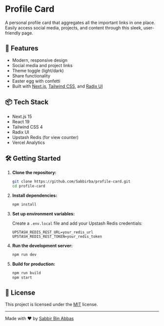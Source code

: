 # Profile Card

A personal profile card that aggregates all the important links in one place. Easily access social media, projects, and content through this sleek, user-friendly page.

## 🚀 Features

- Modern, responsive design
- Social media and project links
- Theme toggle (light/dark)
- Share functionality
- Easter egg with confetti
- Built with [Next.js](https://nextjs.org/), [Tailwind CSS](https://tailwindcss.com/), and [Radix UI](https://www.radix-ui.com/)

## 📦 Tech Stack

- Next.js 15
- React 19
- Tailwind CSS 4
- Radix UI
- Upstash Redis (for view counter)
- Vercel Analytics

## 🛠️ Getting Started

1. **Clone the repository:**

   ```sh
   git clone https://github.com/Sabbirba/profile-card.git
   cd profile-card
   ```

2. **Install dependencies:**

   ```sh
   npm install
   ```

3. **Set up environment variables:**

   Create a `.env.local` file and add your Upstash Redis credentials:

   ```
   UPSTASH_REDIS_REST_URL=your_redis_url
   UPSTASH_REDIS_REST_TOKEN=your_redis_token
   ```

4. **Run the development server:**

   ```sh
   npm run dev
   ```

5. **Build for production:**
   ```sh
   npm run build
   npm start
   ```

## 📄 License

This project is licensed under the [MIT](LICENSE) license.

---

Made with ❤️ by [Sabbir Bin Abbas](https://github.com/Sabbirba)
